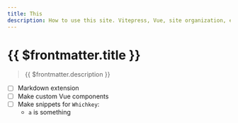 ```yaml
---
title: This
description: How to use this site. Vitepress, Vue, site organization, etc.
---
```


# {{ $frontmatter.title }}

> {{ $frontmatter.description }}

- [ ] Markdown extension
- [ ] Make custom Vue components
- [ ] Make snippets for `Whichkey`:
  - `a` is something

<!-- <script setup>
// import Counter from '../components/Counter.vue'
// import CustomCode from '../components/CustomCode.vue'
import Column from '../components/Column.vue'
</script>

<Column title="halellujah">

<template v-slot:header>

hello you're fucking up actually

</template>

</Column> -->
